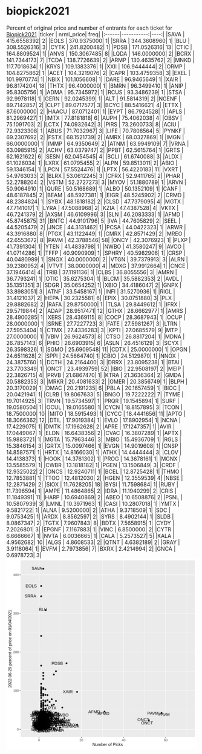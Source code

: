 # biopick2021
Percent of original price and number of entrants for each ticket for [Biopick2021](https://twitter.com/hashtag/Biopick2021)
|ticker |  nrml_price| freq|
|:------|-----------:|----:|
|SAVA   | 415.6558392|    2|
|EOLS   | 370.9375000|    1|
|SRRA   | 344.3608960|    1|
|BLU    | 308.5526316|    3|
|CYTK   | 241.8200482|    1|
|PDSB   | 171.0526316|   13|
|CTIC   | 164.8809524|    1|
|ANVS   | 150.3067485|    8|
|LQDA   | 146.0000000|    2|
|BCRX   | 141.7344173|    7|
|TCDA   | 138.7726639|    2|
|ARMP   | 130.4635762|    2|
|MNKD   | 117.7018634|    1|
|KRYS   | 109.1383376|    1|
|XXII   | 106.9444444|    2|
|ORMP   | 104.8275862|    1|
|ACET   | 104.3219076|    2|
|CAPR   | 103.4759358|    3|
|EXEL   | 101.9970774|    1|
|NBIX   | 101.1056608|    1|
|DARE   |  96.9465649|    1|
|XAIR   |  96.8174204|   18|
|THTX   |  96.4000000|    1|
|BMRN   |  96.3499410|    1|
|ANIP   |  95.8305756|    1|
|ADMA   |  95.7345972|    1|
|RCUS   |  93.3486239|    1|
|STSA   |  92.9978118|    1|
|GERN   |  92.0245399|    1|
|ALT    |  91.5814319|    2|
|NGENF  |  89.7142857|    2|
|CLPT   |  89.0717577|    3|
|BCYC   |  88.5416621|    4|
|ETTX   |  87.6000000|    2|
|HAACU  |  87.0712401|    1|
|EYPT   |  86.7924528|    1|
|APLS   |  81.2969427|    1|
|IMTX   |  77.8181818|    6|
|AUPH   |  75.4062038|    4|
|OBSV   |  75.1091703|    2|
|LCTX   |  74.0932642|    3|
|PIRS   |  73.2600733|    8|
|ACIU   |  72.9323308|    1|
|ABUS   |  71.7032967|    3|
|LIFE   |  70.7808564|    5|
|PYNKF  |  69.2307692|    2|
|FSTX   |  68.1521739|    2|
|AMRX   |  68.0327869|    1|
|IMGN   |  66.0000000|    1|
|IMMP   |  64.9350649|    2|
|ATNM   |  63.9949109|    7|
|VRNA   |  63.0985915|    2|
|ACHV   |  63.0379747|    2|
|PPBT   |  62.5615764|    1|
|GRTS   |  62.1621622|    6|
|SESN   |  62.0454545|    4|
|BCLI   |  61.6740088|    3|
|ALDX   |  61.1026034|    1|
|LXRX   |  61.0795455|    2|
|ALPN   |  59.8513011|    2|
|ABIO   |  59.1346154|    1|
|LPCN   |  57.5524476|    1|
|LPTX   |  56.4220183|   11|
|VXRT   |  54.9763033|    2|
|BLRX   |  53.0612245|    3|
|CFRX   |  52.9411765|    2|
|PHAR   |  52.2788204|    2|
|VSTM   |  52.2727273|    3|
|MYOV   |  51.1880789|    1|
|ARVN   |  50.9064910|    1|
|QURE   |  50.5168689|    1|
|ALBO   |  50.1352109|    1|
|CANF   |  48.6187845|    2|
|BEAM   |  48.5927381|    1|
|EIGR   |  48.5245902|    2|
|CRMD   |  48.2384824|    1|
|SYBX   |  48.1818182|    2|
|CLSD   |  47.7379095|    4|
|MGTX   |  47.7141017|    1|
|LYRA   |  47.5088968|    2|
|KZIA   |  47.4387528|    4|
|VKTX   |  46.7241379|    2|
|AXSM   |  46.6109996|    3|
|SLN    |  46.2083333|    1|
|AFMD   |  45.8745875|   31|
|BNTC   |  44.9101796|    5|
|IVA    |  44.7605829|    2|
|SEEL   |  44.5205479|    2|
|JNCE   |  44.3131462|    1|
|PCSA   |  44.0422323|    1|
|ARWR   |  43.3916880|    8|
|PTGX   |  43.1122449|    1|
|CMRX   |  42.8571429|    2|
|MREO   |  42.6553672|    8|
|PAVM   |  42.3788546|   58|
|ONCY   |  42.3076923|    1|
|PLXP   |  41.7391304|    1|
|YTEN   |  41.4839798|    1|
|NWBO   |  41.3580247|    9|
|AVCO   |  41.0714286|    1|
|TFFP   |  40.9090909|    1|
|SPHRY  |  40.5982906|    1|
|CRSP   |  40.0480989|    1|
|SNGX   |  40.0000000|    2|
|VTGN   |  39.7379913|    3|
|ALRN   |  39.2380952|    4|
|VTVT   |  38.0000000|    4|
|MDXG   |  37.9912664|    1|
|CNCE   |  37.1946414|    4|
|TRIB   |  37.1191136|    1|
|CLBS   |  36.8055556|    3|
|AMRN   |  36.7793241|    1|
|OTIC   |  35.6275304|    1|
|BLCM   |  35.5882353|    2|
|AVDL   |  35.1351351|    3|
|SDGR   |  35.0654252|    1|
|XBIO   |  34.4186047|    2|
|GNPX   |  33.8983051|    3|
|ATNF   |  33.5458167|    1|
|INFI   |  31.5270936|    1|
|RIGL   |  31.4121037|    2|
|HEPA   |  30.2325581|    6|
|EPIX   |  30.0751880|    3|
|PLX    |  29.8882682|    2|
|RAFA   |  29.8750000|    1|
|TLSA   |  29.8449612|    1|
|IFRX   |  29.5719844|    2|
|ADAP   |  28.9517471|   12|
|GTHX   |  28.6662977|    1|
|AMRS   |  28.4900285|    1|
|XERS   |  28.4369115|    8|
|COCP   |  28.3687943|    1|
|OCUP   |  28.0000000|    1|
|SRNE   |  27.7227723|    3|
|FATE   |  27.5981267|    3|
|LTRN   |  27.5953404|    1|
|CTMX   |  27.4336283|    3|
|KPTI   |  27.0685579|    9|
|MTP    |  27.0000000|    1|
|VBIV   |  26.9624573|    8|
|CTSO   |  26.8817204|    1|
|MDNA   |  26.7857143|    6|
|PHIO   |  26.6903915|    6|
|ASLN   |  26.4516129|    3|
|SCYX   |  26.3598326|    1|
|SGMO   |  25.6909548|   11|
|CDTX   |  25.0000000|    1|
|OPGN   |  24.6511628|    2|
|SPPI   |  24.5664740|    1|
|CBIO   |  24.5129870|    1|
|NNOX   |  24.3875760|    1|
|DCTH   |  24.2164400|    3|
|DRRX   |  23.8095238|    1|
|BTAI   |  23.7703349|    1|
|ONCT   |  23.4939759|   52|
|IBIO   |  22.9508197|    2|
|MEIP   |  22.3826715|    4|
|PRVB   |  21.6867470|    1|
|KTRA   |  21.3636364|    2|
|GMDA   |  20.5882353|    3|
|MRKR   |  20.4081633|    2|
|OMER   |  20.3856749|    1|
|BLPH   |  20.3170029|    1|
|DMAC   |  20.2191235|    6|
|PBLA   |  20.1657459|    1|
|BIOC   |  20.0421941|    1|
|CLRB   |  19.8067633|    5|
|BNGO   |  19.7222222|    7|
|TYME   |  19.7014925|    3|
|TRVN   |  19.5734597|    1|
|PRQR   |  19.1545894|    1|
|SURF   |  19.0580504|    1|
|OCUL   |  19.0165580|    1|
|CYCN   |  18.8157895|    3|
|TCON   |  18.7500000|   10|
|MITO   |  18.5915493|    1|
|CYCC   |  18.4441656|   11|
|APTO   |  18.3066362|   12|
|DTIL   |  17.9019384|    1|
|EVLO   |  17.8902954|    1|
|NCNA   |  17.4229075|    1|
|DMTK   |  17.1962628|    2|
|APRE   |  17.1247357|    1|
|AVIR   |  17.0449067|    1|
|ELDN   |  16.6438356|    2|
|CVAC   |  16.3807289|    1|
|APTX   |  15.9883721|    1|
|MGTA   |  15.7963446|    3|
|MBIO   |  15.4936709|    1|
|RGLS   |  15.3846154|    3|
|GRTX   |  15.0097466|    1|
|EVGN   |  14.9019608|    1|
|CNSP   |  14.8587571|    1|
|HRTX   |  14.8166030|    1|
|ATHX   |  14.4444444|    3|
|CLOV   |  14.4138373|    1|
|HOOK   |  14.3761302|    1|
|PROG   |  14.3678161|    1|
|MGNX   |  13.5585579|    1|
|CWBR   |  13.1818182|    1|
|PGEN   |  13.1506849|    3|
|CRDF   |  12.9325022|    2|
|ONCS   |  12.9240711|    1|
|BCEL   |  12.8725428|    1|
|THMO   |  12.7853881|    1|
|TTOO   |  12.4812030|    2|
|HGEN   |  12.3559539|    4|
|NBSE   |  12.2871429|    2|
|SIOX   |  11.7628205|   18|
|BYSI   |  11.7598684|    1|
|RUBY   |  11.7396594|    1|
|AMPE   |  11.4864865|    2|
|IDRA   |  11.1940299|    2|
|CRIS   |  11.1849391|   11|
|HARP   |  10.6940869|    2|
|ABEO   |  10.6508876|    2|
|PSNL   |  10.5807939|    3|
|LMNL   |  10.3971963|    1|
|CASI   |  10.2807018|    1|
|YMTX   |   9.5821722|    1|
|ALNA   |   9.5200000|    2|
|ATHA   |   9.3718509|    1|
|SDC    |   9.0753425|    1|
|ARDX   |   8.8562597|    2|
|SYRS   |   8.4902144|    1|
|SLDB   |   8.0867347|    2|
|TGTX   |   7.9607843|    8|
|BDTX   |   7.5658915|    1|
|CYDY   |   7.2026801|    3|
|EPGNF  |   7.1167883|    1|
|VINC   |   6.8500000|    2|
|CYTR   |   6.6666667|    1|
|NVTA   |   6.0036665|    1|
|CALA   |   5.2573527|    5|
|KALA   |   4.9562682|   10|
|ALGS   |   4.8608533|    2|
|QTNT   |   4.6382189|    2|
|GRAY   |   3.9118064|    1|
|EVFM   |   2.7973856|    7|
|BXRX   |   2.4214994|    2|
|GNCA   |   0.6978723|    3|
![retvspicks](biopicks.png?raw=true)
